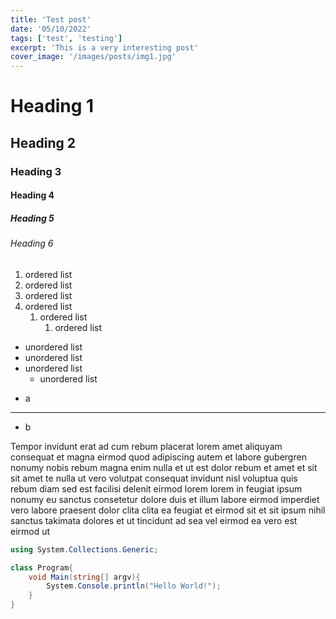 ```yaml
---
title: 'Test post'
date: '05/10/2022'
tags: ['test', 'testing']
excerpt: 'This is a very interesting post'
cover_image: '/images/posts/img1.jpg'
---
```


# Heading 1
## Heading 2
### Heading 3
#### Heading 4
##### Heading 5
###### Heading 6

1. ordered list
1. ordered list
1. ordered list
1. ordered list
    1. ordered list
        1. ordered list



- unordered list
- unordered list
- unordered list
    - unordered list

* a
* * *
* b

Tempor invidunt erat ad cum rebum placerat lorem amet aliquyam consequat et magna eirmod quod adipiscing autem et labore gubergren nonumy nobis rebum magna enim nulla et ut est dolor rebum et amet et sit sit amet te nulla ut vero volutpat consequat invidunt nisl voluptua quis rebum diam sed est facilisi delenit eirmod lorem lorem in feugiat ipsum nonumy eu sanctus consetetur dolore duis et illum labore eirmod imperdiet vero labore praesent dolor clita clita ea feugiat et eirmod sit et sit ipsum nihil sanctus takimata dolores et ut tincidunt ad sea vel eirmod ea vero est eirmod ut

```csharp
using System.Collections.Generic;

class Program{
	void Main(string[] argv){
		System.Console.println("Hello World!");
	}
}
```